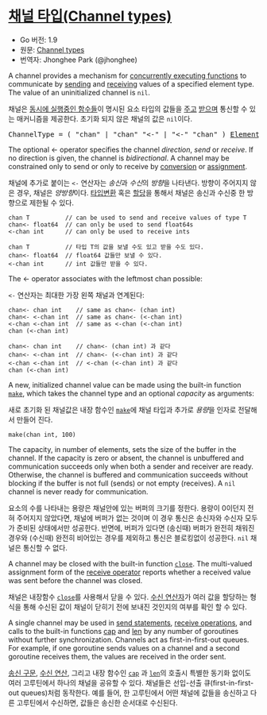 # [채널 타입(Channel types)](#channel-types)

* Go 버전: 1.9
* 원문: [Channel types](https://golang.org/ref/spec#Channel_types)
* 번역자: Jhonghee Park (@jhonghee)

A channel provides a mechanism for [concurrently executing functions](/Statements/go_statements.html) to communicate by [sending](/Statements/send_statements.html) and [receiving](/Expressions/receive_operator.html) values of a specified element type. The value of an uninitialized channel is `nil`.

채널은 [동시에 실행중인 함수들](/Statements/go_statements.html)이 명시된 요소 타입의 값들을 [주고]((/Statements/send_statements.html)) [받으며](/Expressions/receive_operator.html) 통신할 수 있는 매커니즘을 제공한다. 초기화 되지 않은 채널의 값은 `nil`이다.

<pre>
<a id="ChannelType">ChannelType</a> = ( "chan" | "chan" "<-" | "<-" "chan" ) <a href="/Types/array_types.html#ElementType">ElementType</a> .
</pre>

The optional <- operator specifies the channel *direction*, *send* or *receive*. If no direction is given, the channel is *bidirectional*. A channel may be constrained only to send or only to receive by [conversion](/Expressions/conversions.html) or [assignment](/Statements/assignments.html).

채널에 추가로 붙이는 `<-` 연산자는 *송신*과 *수신*의 *방향*을 나타낸다. 방향이 주어지지 않은 경우, 채널은 *양방향*이다. [타입변환](/Expressions/conversions.html) 혹은 [할당](/Statements/assignments.html)을 통해서 채널은 송신과 수신중 한 방향으로 제한될 수 있다.

```
chan T          // can be used to send and receive values of type T
chan<- float64  // can only be used to send float64s
<-chan int      // can only be used to receive ints
```

```
chan T          // 타입 T의 값을 보낼 수도 있고 받을 수도 있다.
chan<- float64  // float64 값들만 보낼 수 있다.
<-chan int      // int 값들만 받을 수 있다.
```


The <- operator associates with the leftmost chan possible:

`<-` 연산자는 최대한 가장 왼쪽 채널과 연계된다:

```
chan<- chan int    // same as chan<- (chan int)
chan<- <-chan int  // same as chan<- (<-chan int)
<-chan <-chan int  // same as <-chan (<-chan int)
chan (<-chan int)
```

```
chan<- chan int    // chan<- (chan int) 과 같다
chan<- <-chan int  // chan<- (<-chan int) 과 같다
<-chan <-chan int  // <-chan (<-chan int) 과 같다
chan (<-chan int)
```

A new, initialized channel value can be made using the built-in function [`make`](/Built-in%20functions/making_slices,_maps_and_channels.html), which takes the channel type and an optional *capacity* as arguments:

새로 초기화 된 채널값은 내장 함수인 [`make`](/Built-in%20functions/making_slices,_maps_and_channels.html)에 채널 타입과 추가로 *용량*을 인자로 전달해서 만들어 진다.

```
make(chan int, 100)
```

The capacity, in number of elements, sets the size of the buffer in the channel. If the capacity is zero or absent, the channel is unbuffered and communication succeeds only when both a sender and receiver are ready. Otherwise, the channel is buffered and communication succeeds without blocking if the buffer is not full (sends) or not empty (receives). A `nil` channel is never ready for communication.

요소의 수를 나타내는 용량은 채널안에 있는 버퍼의 크기를 정한다. 용량이 0이던지 전혀 주어지지 않았다면, 채널에 버퍼가 없는 것이며 이 경우 통신은 송신자와 수신자 모두가 준비된 상태에서만 성공한다. 반면에, 버퍼가 있다면 (송신때) 버퍼가 완전히 채워진 경우와 (수신때) 완전히 비어있는 경우를 제외하고 통신은 블로킹없이 성공한다. `nil` 채널은 통신할 수 없다.

A channel may be closed with the built-in function [`close`](/Built-in%20functions/close.html). The multi-valued assignment form of the [receive operator](/Expressions/receive_operator.html) reports whether a received value was sent before the channel was closed.

채널은 내장함수 [`close`](/Built-in%20functions/close.html)를 사용해서 닫을 수 있다. [수신 연산자](/Expressions/receive_operator.html)가 여러 값을 할당하는 형식을 통해 수신된 값이 채널이 닫히기 전에 보내진 것인지의 여부를 확인 할 수 있다. 

A single channel may be used in [send statements](/Statements/send_statements.html), [receive operations](/Expressions/receive_operator.html), and calls to the built-in functions [cap](/Built-in%20functions/length_and_capacity.html) and [len](/Built-in%20functions/length_and_capacity.html) by any number of goroutines without further synchronization. Channels act as first-in-first-out queues. For example, if one goroutine sends values on a channel and a second goroutine receives them, the values are received in the order sent.

[송신 구문](/Statements/send_statements.html), [수신 연산](/Expressions/receive_operator.html), 그리고 내장 함수인 [`cap`](/Built-in%20functions/length_and_capacity.html) 과 [`len`](/Built-in%20functions/length_and_capacity.html)의 호출시 특별한 동기화 없이도 여러 고루틴에서 하나의 채널을 공유할 수 있다. 채널들은 선입-선출 큐(first-in-first-out queues)처럼 동작한다. 예를 들어, 한 고루틴에서 어떤 채널에 값들을 송신하고 다른 고루틴에서 수신하면, 값들은 송신한 순서대로 수신된다.
